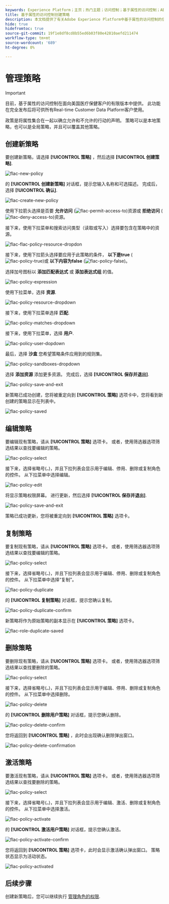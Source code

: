 ```yaml
---
keywords: Experience Platform；主页；热门主题；访问控制；基于属性的访问控制；ABAC
title: 基于属性的访问控制创建策略
description: 本文档提供了有关Adobe Experience Platform中基于属性的访问控制的信息
hide: true
hidefromtoc: true
source-git-commit: 19f1e8df8cd8b55ed6b03f80e42810aefd211474
workflow-type: tm+mt
source-wordcount: '689'
ht-degree: 0%

---
```



# 管理策略

>[!IMPORTANT]
>
>目前，基于属性的访问控制在面向美国医疗保健客户的有限版本中提供。 此功能在完全发布后将可供所有Real-time Customer Data Platform客户使用。

政策是将属性集合在一起以确立允许和不允许的行动的声明。 策略可以是本地策略，也可以是全局策略，并且可以覆盖其他策略。

## 创建新策略

要创建新策略，请选择 **[!UICONTROL 策略]** ，然后选择 **[!UICONTROL 创建策略]**.

![flac-new-policy](../../images/flac-ui/flac-new-policy.png)

的 **[!UICONTROL 创建新策略]** 对话框，提示您输入名称和可选描述。 完成后，选择 **[!UICONTROL 确认]**.

![flac-create-new-policy](../../images/flac-ui/flac-create-new-policy.png)

使用下拉箭头选择是否要 **允许访问** (![flac-permit-access-to](../../images/flac-ui/flac-permit-access-to.png))资源或 **拒绝访问** (![flac-deny-access-to](../../images/flac-ui/flac-deny-access-to.png))资源。

接下来，使用下拉菜单和搜索访问类型（读取或写入）选择要包含在策略中的资源。

![flac-flac-policy-resource-dropdon](../../images/flac-ui/flac-policy-resource-dropdown.png)

接下来，使用下拉箭头选择要应用于此策略的条件， **以下是true** (![flac-policy-true](../../images/flac-ui/flac-policy-true.png))或 **以下内容为false** (![flac-policy-false](../../images/flac-ui/flac-policy-false.png))。

选择加号图标以 **添加匹配表达式** 或 **添加表达式组** 的值。

![flac-policy-expression](../../images/flac-ui/flac-policy-expression.png)

使用下拉菜单，选择 **资源**.

![flac-policy-resource-dropdown](../../images/flac-ui/flac-policy-resource-dropdown.png)

接下来，使用下拉菜单选择 **匹配**.

![flac-policy-matches-dropdown](../../images/flac-ui/flac-policy-matches-dropdown.png)

接下来，使用下拉菜单，选择 **用户**.

![flac-policy-user-dopdown](../../images/flac-ui/flac-policy-user-dropdown.png)

最后，选择 **沙盒** 您希望策略条件应用到的规则集。

![flac-policy-sandboxes-dropdown](../../images/flac-ui/flac-policy-sandboxes-dropdown.png)

选择 **添加资源** 添加更多资源。 完成后，选择 **[!UICONTROL 保存并退出]**.

![flac-policy-save-and-exit](../../images/flac-ui/flac-policy-save-and-exit.png)

新策略已成功创建，您将被重定向到 **[!UICONTROL 策略]** 选项卡中，您将看到新创建的策略显示在列表中。

![flac-policy-saved](../../images/flac-ui/flac-policy-saved.png)

## 编辑策略

要编辑现有策略，请从 **[!UICONTROL 策略]** 选项卡。 或者，使用筛选器选项筛选结果以查找要编辑的策略。

![flac-policy-select](../../images/flac-ui/flac-policy-select.png)

接下来，选择省略号(`…`)，并且下拉列表会显示用于编辑、停用、删除或复制角色的控件。 从下拉菜单中选择编辑。

![flac-policy-edit](../../images/flac-ui/flac-policy-edit.png)

将显示策略权限屏幕。 进行更新，然后选择 **[!UICONTROL 保存并退出]**.

![flac-policy-save-and-exit](../../images/flac-ui/flac-policy-save-and-exit.png)

策略已成功更新，您将被重定向到 **[!UICONTROL 策略]** 选项卡。

## 复制策略

要复制现有策略，请从 **[!UICONTROL 策略]** 选项卡。 或者，使用筛选器选项筛选结果以查找要编辑的策略。

![flac-policy-select](../../images/flac-ui/flac-policy-select.png)

接下来，选择省略号(`…`)，并且下拉列表会显示用于编辑、停用、删除或复制角色的控件。 从下拉菜单中选择“复制”。

![flac-policy-duplicate](../../images/flac-ui/flac-policy-duplicate.png)

的 **[!UICONTROL 复制策略]** 对话框，提示您确认复制。

![flac-policy-duplicate-confirm](../../images/flac-ui/flac-duplicate-confirm.png)

新策略将作为原始策略的副本显示在 **[!UICONTROL 策略]** 选项卡。

![flac-role-duplicate-saved](../../images/flac-ui/flac-role-duplicate-saved.png)

## 删除策略

要删除现有策略，请从 **[!UICONTROL 策略]** 选项卡。 或者，使用筛选器选项筛选结果以查找要删除的策略。

![flac-policy-select](../../images/flac-ui/flac-policy-select.png)

接下来，选择省略号(`…`)，并且下拉列表会显示用于编辑、停用、删除或复制角色的控件。 从下拉菜单中选择删除。

![flac-policy-delete](../../images/flac-ui/flac-policy-delete.png)

的 **[!UICONTROL 删除用户策略]** 对话框，提示您确认删除。

![flac-policy-delete-confirm](../../images/flac-ui/flac-policy-delete-confirm.png)

您将返回到 **[!UICONTROL 策略]** ，此时会出现确认删除弹出窗口。

![flac-policy-delete-confirmation](../../images/flac-ui/flac-policy-delete-confirmation.png)

## 激活策略

要激活现有策略，请从 **[!UICONTROL 策略]** 选项卡。 或者，使用筛选器选项筛选结果以查找要删除的策略。

![flac-policy-select](../../images/flac-ui/flac-policy-select.png)

接下来，选择省略号(`…`)，并且下拉列表会显示用于编辑、激活、删除或复制角色的控件。 从下拉菜单中选择激活。

![flac-policy-activate](../../images/flac-ui/flac-policy-delete.png)

的 **[!UICONTROL 激活用户策略]** 对话框，提示您确认激活。

![flac-policy-activate-confirm](../../images/flac-ui/flac-policy-activate-confirm.png)

您将返回到 **[!UICONTROL 策略]** 选项卡，此时会显示激活确认弹出窗口。 策略状态显示为活动状态。

![flac-policy-activated](../../images/flac-ui/flac-policy-activated.png)

## 后续步骤

创建新策略后，您可以继续执行 [管理角色的权限](permissions.md).
